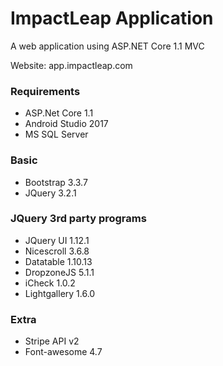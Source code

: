 
# ImpactLeap Application

A web application using ASP.NET Core 1.1 MVC

Website: app.impactleap.com


### Requirements

- ASP.Net Core 1.1
- Android Studio 2017
- MS SQL Server

### Basic

- Bootstrap 3.3.7
- JQuery 3.2.1

### JQuery 3rd party programs

- JQuery UI 1.12.1
- Nicescroll 3.6.8
- Datatable 1.10.13
- DropzoneJS 5.1.1
- iCheck 1.0.2
- Lightgallery 1.6.0

### Extra

- Stripe API v2
- Font-awesome 4.7


